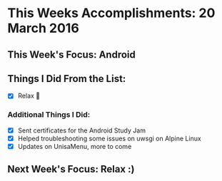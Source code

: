 # This Weeks Accomplishments: 20 March 2016

## This Week's Focus: Android

## Things I Did From the List:
- [x] Relax 💙

### Additional Things I Did:
- [x] Sent certificates for the Android Study Jam
- [x] Helped troubleshooting some issues on uwsgi on Alpine Linux
- [x] Updates on UnisaMenu, more to come

## Next Week's Focus: Relax :)



